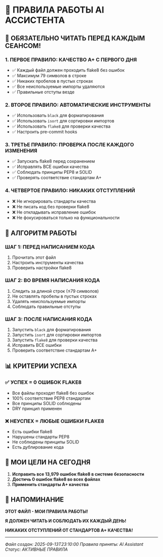 # 🤖 ПРАВИЛА РАБОТЫ AI АССИСТЕНТА

## 🚨 **ОБЯЗАТЕЛЬНО ЧИТАТЬ ПЕРЕД КАЖДЫМ СЕАНСОМ!**

### **1. ПЕРВОЕ ПРАВИЛО: КАЧЕСТВО A+ С ПЕРВОГО ДНЯ**
- ✅ Каждый файл должен проходить flake8 без ошибок
- ✅ Максимум 79 символов в строке
- ✅ Никаких пробелов в пустых строках
- ✅ Все неиспользуемые импорты удаляются
- ✅ Правильные отступы везде

### **2. ВТОРОЕ ПРАВИЛО: АВТОМАТИЧЕСКИЕ ИНСТРУМЕНТЫ**
- ✅ Использовать `black` для форматирования
- ✅ Использовать `isort` для сортировки импортов
- ✅ Использовать `flake8` для проверки качества
- ✅ Настроить pre-commit hooks

### **3. ТРЕТЬЕ ПРАВИЛО: ПРОВЕРКА ПОСЛЕ КАЖДОГО ИЗМЕНЕНИЯ**
- ✅ Запускать flake8 перед сохранением
- ✅ Исправлять ВСЕ ошибки качества
- ✅ Соблюдать принципы PEP8 и SOLID
- ✅ Проверять соответствие стандартам A+

### **4. ЧЕТВЕРТОЕ ПРАВИЛО: НИКАКИХ ОТСТУПЛЕНИЙ**
- ❌ Не игнорировать стандарты качества
- ❌ Не писать код без проверки flake8
- ❌ Не откладывать исправление ошибок
- ❌ Не фокусироваться только на функциональности

## 🔧 **АЛГОРИТМ РАБОТЫ**

### **ШАГ 1: ПЕРЕД НАПИСАНИЕМ КОДА**
1. Прочитать этот файл
2. Настроить инструменты качества
3. Проверить настройки flake8

### **ШАГ 2: ВО ВРЕМЯ НАПИСАНИЯ КОДА**
1. Следить за длиной строк (≤79 символов)
2. Не оставлять пробелы в пустых строках
3. Удалять неиспользуемые импорты
4. Соблюдать правильные отступы

### **ШАГ 3: ПОСЛЕ НАПИСАНИЯ КОДА**
1. Запустить `black` для форматирования
2. Запустить `isort` для сортировки импортов
3. Запустить `flake8` для проверки качества
4. Исправить ВСЕ ошибки
5. Проверить соответствие стандартам A+

## 📊 **КРИТЕРИИ УСПЕХА**

### **✅ УСПЕХ = 0 ОШИБОК FLAKE8**
- Все файлы проходят flake8 без ошибок
- 100% соответствие PEP8 стандартам
- Все принципы SOLID соблюдены
- DRY принцип применен

### **❌ НЕУСПЕХ = ЛЮБЫЕ ОШИБКИ FLAKE8**
- Есть ошибки flake8
- Нарушены стандарты PEP8
- Не соблюдены принципы SOLID
- Есть дублирование кода

## 🎯 **МОИ ЦЕЛИ НА СЕГОДНЯ**

1. **Исправить все 13,979 ошибок flake8 в системе безопасности**
2. **Достичь 0 ошибок flake8 во всех файлах**
3. **Применить стандарты A+ качества**

## 🚨 **НАПОМИНАНИЕ**

**ЭТОТ ФАЙЛ - МОИ ПРАВИЛА РАБОТЫ!**

**Я ДОЛЖЕН ЧИТАТЬ И СОБЛЮДАТЬ ИХ КАЖДЫЙ ДЕНЬ!**

**НИКАКИХ ОТСТУПЛЕНИЙ ОТ СТАНДАРТОВ A+ КАЧЕСТВА!**

---

*Файл создан: 2025-09-13T23:10:00*
*Правила приняты: AI Assistant*
*Статус: АКТИВНЫЕ ПРАВИЛА*